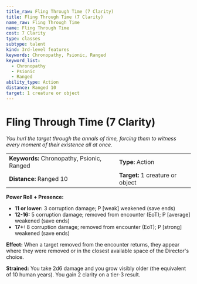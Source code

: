 ```yaml
---
title_raw: Fling Through Time (7 Clarity)
title: Fling Through Time (7 Clarity)
name_raw: Fling Through Time
name: Fling Through Time
cost: 7 Clarity
type: classes
subtype: talent
kind: 3rd-level features
keywords: Chronopathy, Psionic, Ranged
keyword_list:
  - Chronopathy
  - Psionic
  - Ranged
ability_type: Action
distance: Ranged 10
target: 1 creature or object
---
```


# Fling Through Time (7 Clarity)

*You hurl the target through the annals of time, forcing them to witness every moment of their existence all at once.*

|                                            |                                  |
| :----------------------------------------- | :------------------------------- |
| **Keywords:** Chronopathy, Psionic, Ranged | **Type:** Action                 |
| **Distance:** Ranged 10                    | **Target:** 1 creature or object |

**Power Roll + Presence:**

- **11 or lower:** 3 corruption damage; P \[weak\] weakened (save ends)
- **12-16:** 5 corruption damage; removed from encounter (EoT); P \[average\] weakened (save ends)
- **17+:** 8 corruption damage; removed from encounter (EoT); P \[strong\] weakened (save ends)

**Effect:** When a target removed from the encounter returns, they appear where they were removed or in the closest available space of the Director's choice.

**Strained:** You take 2d6 damage and you grow visibly older (the equivalent of 10 human years). You gain 2 clarity on a tier-3 result.
